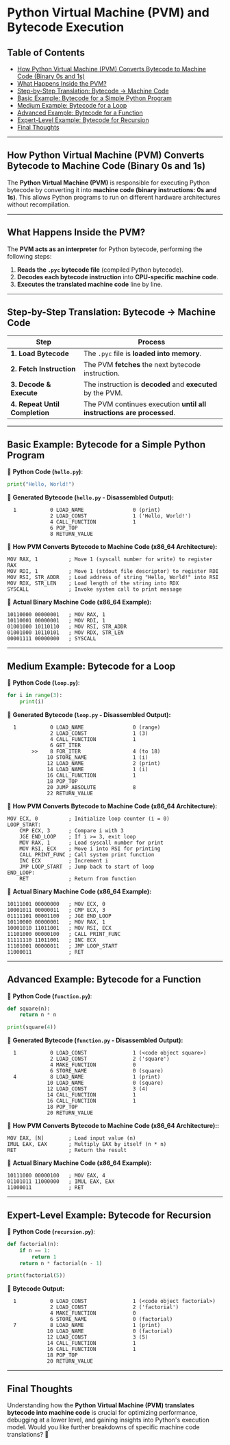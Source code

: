 # Python Virtual Machine (PVM) and Bytecode Execution

## **Table of Contents**
- [How Python Virtual Machine (PVM) Converts Bytecode to Machine Code (Binary 0s and 1s)](#how-python-virtual-machine-pvm-converts-bytecode-to-machine-code-binary-0s-and-1s)
- [What Happens Inside the PVM?](#what-happens-inside-the-pvm)
- [Step-by-Step Translation: Bytecode → Machine Code](#step-by-step-translation-bytecode--machine-code)
- [Basic Example: Bytecode for a Simple Python Program](#basic-example-bytecode-for-a-simple-python-program)
- [Medium Example: Bytecode for a Loop](#medium-example-bytecode-for-a-loop)
- [Advanced Example: Bytecode for a Function](#advanced-example-bytecode-for-a-function)
- [Expert-Level Example: Bytecode for Recursion](#expert-level-example-bytecode-for-recursion)
- [Final Thoughts](#final-thoughts)

---

## **How Python Virtual Machine (PVM) Converts Bytecode to Machine Code (Binary 0s and 1s)**
The **Python Virtual Machine (PVM)** is responsible for executing Python bytecode by converting it into **machine code (binary instructions: 0s and 1s)**. This allows Python programs to run on different hardware architectures without recompilation.

---

## **What Happens Inside the PVM?**
The **PVM acts as an interpreter** for Python bytecode, performing the following steps:
1. **Reads the `.pyc` bytecode file** (compiled Python bytecode).
2. **Decodes each bytecode instruction** into **CPU-specific machine code**.
3. **Executes the translated machine code** line by line.

---

## **Step-by-Step Translation: Bytecode → Machine Code**
| **Step** | **Process** |
|----------|------------|
| **1. Load Bytecode** | The `.pyc` file is **loaded into memory**. |
| **2. Fetch Instruction** | The PVM **fetches** the next bytecode instruction. |
| **3. Decode & Execute** | The instruction is **decoded** and **executed** by the PVM. |
| **4. Repeat Until Completion** | The PVM continues execution **until all instructions are processed**. |

---

## **Basic Example: Bytecode for a Simple Python Program**
📌 **Python Code (`hello.py`)**:
```python
print("Hello, World!")
```
📌 **Generated Bytecode (`hello.py` - Disassembled Output):**
```plaintext
  1           0 LOAD_NAME                0 (print)
              2 LOAD_CONST               1 ('Hello, World!')
              4 CALL_FUNCTION            1
              6 POP_TOP
              8 RETURN_VALUE
```

📌 **How PVM Converts Bytecode to Machine Code (x86_64 Architecture):**
```assembly
MOV RAX, 1          ; Move 1 (syscall number for write) to register RAX
MOV RDI, 1          ; Move 1 (stdout file descriptor) to register RDI
MOV RSI, STR_ADDR   ; Load address of string "Hello, World!" into RSI
MOV RDX, STR_LEN    ; Load length of the string into RDX
SYSCALL             ; Invoke system call to print message
```

📌 **Actual Binary Machine Code (x86_64 Example):**
```plaintext
10110000 00000001   ; MOV RAX, 1
10110001 00000001   ; MOV RDI, 1
01001000 10110110   ; MOV RSI, STR_ADDR
01001000 10110101   ; MOV RDX, STR_LEN
00001111 00000000   ; SYSCALL
```

---

## **Medium Example: Bytecode for a Loop**
📌 **Python Code (`loop.py`)**:
```python
for i in range(3):
    print(i)
```
📌 **Generated Bytecode (`loop.py` - Disassembled Output):**
```plaintext
  1           0 LOAD_NAME                0 (range)
              2 LOAD_CONST               1 (3)
              4 CALL_FUNCTION            1
              6 GET_ITER
        >>    8 FOR_ITER                 4 (to 18)
             10 STORE_NAME               1 (i)
             12 LOAD_NAME                2 (print)
             14 LOAD_NAME                1 (i)
             16 CALL_FUNCTION            1
             18 POP_TOP
             20 JUMP_ABSOLUTE            8
             22 RETURN_VALUE
```
📌 **How PVM Converts Bytecode to Machine Code (x86_64 Architecture):**
```assembly
MOV ECX, 0          ; Initialize loop counter (i = 0)
LOOP_START:
    CMP ECX, 3      ; Compare i with 3
    JGE END_LOOP    ; If i >= 3, exit loop
    MOV RAX, 1      ; Load syscall number for print
    MOV RSI, ECX    ; Move i into RSI for printing
    CALL PRINT_FUNC ; Call system print function
    INC ECX         ; Increment i
    JMP LOOP_START  ; Jump back to start of loop
END_LOOP:
    RET             ; Return from function
```


📌 **Actual Binary Machine Code (x86_64 Example):**
```plaintext
10111001 00000000   ; MOV ECX, 0
10001011 00000011   ; CMP ECX, 3
01111101 00001100   ; JGE END_LOOP
10110000 00000001   ; MOV RAX, 1
10001010 11011001   ; MOV RSI, ECX
11101000 00000100   ; CALL PRINT_FUNC
11111110 11011001   ; INC ECX
11101001 00000011   ; JMP LOOP_START
11000011            ; RET
```

---

## **Advanced Example: Bytecode for a Function**
📌 **Python Code (`function.py`)**:
```python
def square(n):
    return n * n

print(square(4))
```
📌 **Generated Bytecode (`function.py` - Disassembled Output):**
```plaintext
  1           0 LOAD_CONST               1 (<code object square>)
              2 LOAD_CONST               2 ('square')
              4 MAKE_FUNCTION            0
              6 STORE_NAME               0 (square)
  4           8 LOAD_NAME                1 (print)
             10 LOAD_NAME                0 (square)
             12 LOAD_CONST               3 (4)
             14 CALL_FUNCTION            1
             16 CALL_FUNCTION            1
             18 POP_TOP
             20 RETURN_VALUE
```
📌 **How PVM Converts Bytecode to Machine Code (x86_64 Architecture)::**
```assembly
MOV EAX, [N]        ; Load input value (n)
IMUL EAX, EAX       ; Multiply EAX by itself (n * n)
RET                 ; Return the result
```


📌 **Actual Binary Machine Code (x86_64 Example):**
```plaintext
10111000 00000100   ; MOV EAX, 4
01101011 11000000   ; IMUL EAX, EAX
11000011            ; RET

```
---

## **Expert-Level Example: Bytecode for Recursion**
📌 **Python Code (`recursion.py`)**:
```python
def factorial(n):
    if n == 1:
        return 1
    return n * factorial(n - 1)

print(factorial(5))
```
📌 **Bytecode Output:**
```plaintext
  1           0 LOAD_CONST               1 (<code object factorial>)
              2 LOAD_CONST               2 ('factorial')
              4 MAKE_FUNCTION            0
              6 STORE_NAME               0 (factorial)
  7           8 LOAD_NAME                1 (print)
             10 LOAD_NAME                0 (factorial)
             12 LOAD_CONST               3 (5)
             14 CALL_FUNCTION            1
             16 CALL_FUNCTION            1
             18 POP_TOP
             20 RETURN_VALUE
```

---

## **Final Thoughts**
Understanding how the **Python Virtual Machine (PVM) translates bytecode into machine code** is crucial for optimizing performance, debugging at a lower level, and gaining insights into Python's execution model. Would you like further breakdowns of specific machine code translations? 🚀
